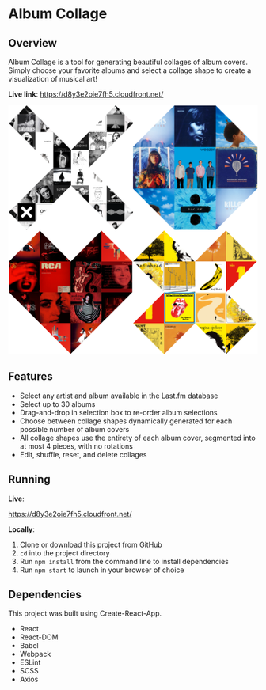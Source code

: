 
# Album Collage

## Overview
Album Collage is a tool for generating beautiful collages of album covers. Simply choose your favorite albums and select a collage shape to create a visualization of musical art!

**Live link**: https://d8y3e2oie7fh5.cloudfront.net/

![Example collages](album_collage_examples.png)

## Features
* Select any artist and album available in the Last.fm database
* Select up to 30 albums
* Drag-and-drop in selection box to re-order album selections
* Choose between collage shapes dynamically generated for each possible number of album covers
* All collage shapes use the entirety of each album cover, segmented into at most 4 pieces, with no rotations
* Edit, shuffle, reset, and delete collages

## Running

**Live**:

https://d8y3e2oie7fh5.cloudfront.net/

**Locally**:
1. Clone or download this project from GitHub
2. ```cd``` into the project directory
3. Run ```npm install``` from the command line to install dependencies
4. Run ```npm start``` to launch in your browser of choice

## Dependencies

This project was built using Create-React-App.

* React
* React-DOM
* Babel
* Webpack
* ESLint
* SCSS
* Axios

